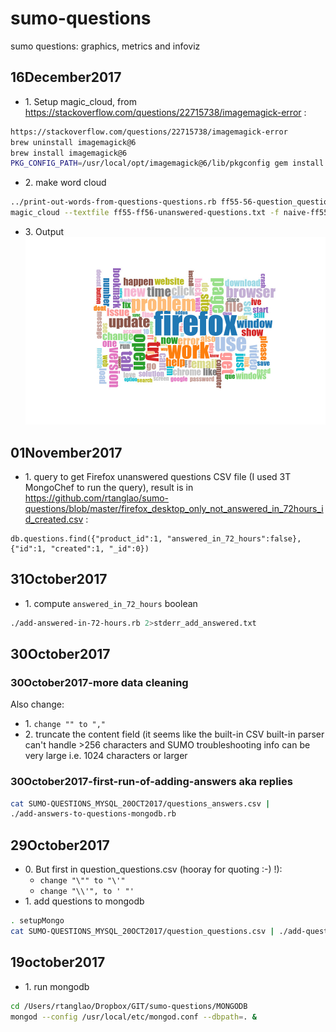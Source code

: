 # sumo-questions
sumo questions: graphics, metrics and infoviz

## 16December2017 ##
* 1\. Setup magic_cloud, from https://stackoverflow.com/questions/22715738/imagemagick-error :
```bash
https://stackoverflow.com/questions/22715738/imagemagick-error
brew uninstall imagemagick@6 
brew install imagemagick@6 
PKG_CONFIG_PATH=/usr/local/opt/imagemagick@6/lib/pkgconfig gem install rmagick
```

* 2\. make word cloud
```bash
../print-out-words-from-questions-questions.rb ff55-56-question_questions.csv >ff55-ff56-unanswered-questions.txt
magic_cloud --textfile ff55-ff56-unanswered-questions.txt -f naive-ff55-ff56.jpg
```

* 3\. Output
![Naive 55-56 wordcloud](https://raw.githubusercontent.com/rtanglao/sumo-questions/master/SUMO-QUESTIONS_MYSQL_20OCT2017/naive-ff55-ff56.jpg)

## 01November2017

* 1\. query to get Firefox unanswered questions CSV file (I used 3T MongoChef to run the query), result is in https://github.com/rtanglao/sumo-questions/blob/master/firefox_desktop_only_not_answered_in_72hours_id_created.csv :
```mongo
db.questions.find({"product_id":1, "answered_in_72_hours":false}, {"id":1, "created":1, "_id":0})
```
## 31October2017

* 1\. compute ```answered_in_72_hours``` boolean
```bash
./add-answered-in-72-hours.rb 2>stderr_add_answered.txt
```

## 30October2017
### 30October2017-more data cleaning
Also change:
* 1\. ```change "" to ","```
* 2\. truncate the content field (it seems like the built-in CSV built-in parser can't handle >256 characters and SUMO troubleshooting info can be very large i.e. 1024 characters or larger

### 30October2017-first-run-of-adding-answers aka replies
```bash
cat SUMO-QUESTIONS_MYSQL_20OCT2017/questions_answers.csv | 
./add-answers-to-questions-mongodb.rb
```
## 29October2017
* 0\. But first in question_questions.csv (hooray for quoting :-) !):
    * ```change "\"" to "\'"```
    * ```change "\\'", to ' "'```
* 1\. add questions to mongodb

```bash
. setupMongo
cat SUMO-QUESTIONS_MYSQL_20OCT2017/question_questions.csv | ./add-questions-to-mongodb.rb 
```
## 19october2017
* 1\. run mongodb
```bash
cd /Users/rtanglao/Dropbox/GIT/sumo-questions/MONGODB
mongod --config /usr/local/etc/mongod.conf --dbpath=. &
```
